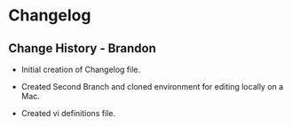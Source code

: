 # Changelog

## Change History - Brandon
- Initial creation of Changelog file. 

- Created Second Branch and cloned environment for editing locally on a Mac. 
- Created vi definitions file. 

